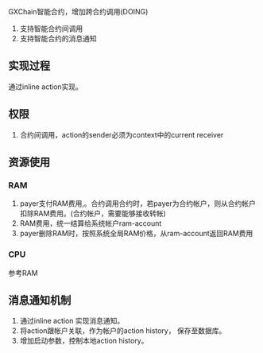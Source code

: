 GXChain智能合约，增加跨合约调用(DOING)

1.  支持智能合约间调用
2.  支持智能合约的消息通知

## 实现过程 

通过inline action实现。


## 权限
1. 合约间调用，action的sender必须为context中的current receiver


## 资源使用


### RAM

1. payer支付RAM费用,。合约调用合约时，若payer为合约帐户，则从合约帐户扣除RAM费用。(合约帐户，需要能够接收转帐)
2. RAM费用，统一结算给系统帐户ram-account
3. payer删除RAM时，按照系统全局RAM价格，从ram-account返回RAM费用


### CPU
参考RAM


## 消息通知机制
1. 通过inline action 实现消息通知。
2. 将action跟帐户关联，作为帐户的action history， 保存至数据库。
3. 增加启动参数，控制本地action history。
